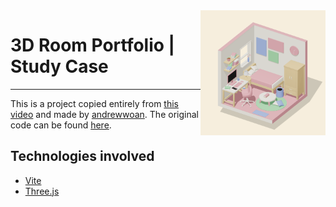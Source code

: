 <img src="https://github.com/Gorachevsky/3d-room-portfolio/blob/main/public/readme-icon.png?raw=true" align="right" width="200" height="200" />

# 3D Room Portfolio | Study Case

---

This is a project copied entirely from [this video](https://www.youtube.com/watch?v=rxTb9ys834w&list=LL) and made by [andrewwoan](https://github.com/andrewwoan). The original code can be found [here](https://github.com/andrewwoan/abigail-bloom-portolio-bokoko33).

## Technologies involved

- [Vite](https://vitejs.dev/)
- [Three.js](https://threejs.org/)
